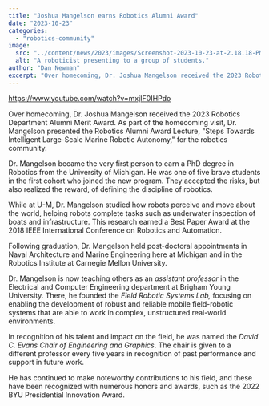 ```yaml
---
title: "Joshua Mangelson earns Robotics Alumni Award"
date: "2023-10-23"
categories: 
  - "robotics-community"
image: 
  src: "../content/news/2023/images/Screenshot-2023-10-23-at-2.18.18-PM.png"
  alt: "A roboticist presenting to a group of students."
author: "Dan Newman"
excerpt: "Over homecoming, Dr. Joshua Mangelson received the 2023 Robotics Department Alumni Merit Award. As part of the homecoming visit, Dr. Mangelson presented the Robotics Alumni Award Lecture, 'Steps Towards Intelligent Large-Scale Marine Robotic Autonomy,' for the robotics community."
---
```


https://www.youtube.com/watch?v=mxjIF0IHPdo

Over homecoming, Dr. Joshua Mangelson received the 2023 Robotics Department Alumni Merit Award. As part of the homecoming visit, Dr. Mangelson presented the Robotics Alumni Award Lecture, "Steps Towards Intelligent Large-Scale Marine Robotic Autonomy," for the robotics community.

Dr. Mangelson became the very first person to earn a PhD degree in Robotics from the University of Michigan. He was one of five brave students in the first cohort who joined the new program. They accepted the risks, but also realized the reward, of defining the discipline of robotics.

<!--more-->

While at U-M, Dr. Mangelson studied how robots perceive and move about the world, helping robots complete tasks such as underwater inspection of boats and infrastructure. This research earned a Best Paper Award at the 2018 IEEE International Conference on Robotics and Automation.

Following graduation, Dr. Mangelson held post-doctoral appointments in Naval Architecture and Marine Engineering here at Michigan and in the Robotics Institute at Carnegie Mellon University.

Dr. Mangelson is now teaching others as an _assistant professor_ in the Electrical and Computer Engineering department at Brigham Young University. There, he founded the _Field Robotic Systems Lab,_ focusing on enabling the development of robust and reliable mobile field-robotic systems that are able to work in complex, unstructured real-world environments.

In recognition of his talent and impact on the field, he was named the _David C. Evans Chair of Engineering and Graphics_. The chair is given to a different professor every five years in recognition of past performance and support in future work.

He has continued to make noteworthy contributions to his field, and these have been recognized with numerous honors and awards, such as the 2022 BYU Presidential Innovation Award.
